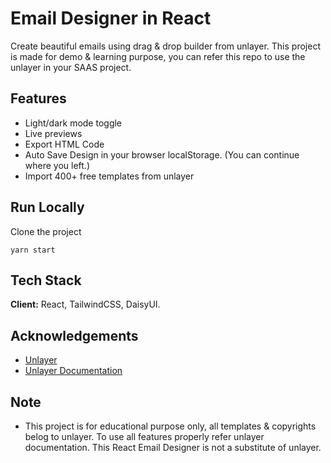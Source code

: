 
# Email Designer in React

Create beautiful emails using drag & drop builder from unlayer. 
This project is made for demo & learning purpose, you can refer this repo to use the unlayer in your SAAS project.


## Features

- Light/dark mode toggle
- Live previews
- Export HTML Code
- Auto Save Design in your browser localStorage. (You can continue where you left.)
- Import 400+ free templates from unlayer


## Run Locally

Clone the project

```
yarn start

```


## Tech Stack

**Client:** React, TailwindCSS, DaisyUI.


## Acknowledgements

 - [Unlayer](unlayer.com)
 - [Unlayer Documentation](https://docs.unlayer.com/docs/getting-started)


## Note

 - This project is for educational purpose only, all templates & copyrights belog to unlayer. To use all features properly refer unlayer documentation. This React Email Designer is not a substitute of unlayer.
